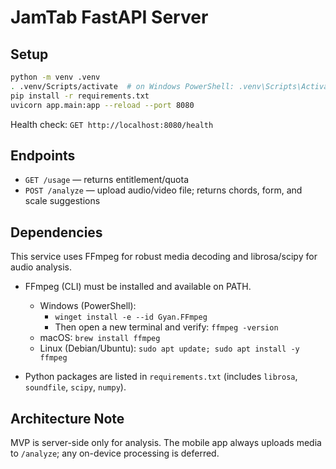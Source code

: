 # JamTab FastAPI Server

## Setup

```bash
python -m venv .venv
. .venv/Scripts/activate  # on Windows PowerShell: .venv\Scripts\Activate.ps1
pip install -r requirements.txt
uvicorn app.main:app --reload --port 8080
```

Health check: `GET http://localhost:8080/health`

## Endpoints
- `GET /usage` — returns entitlement/quota
- `POST /analyze` — upload audio/video file; returns chords, form, and scale suggestions

## Dependencies

This service uses FFmpeg for robust media decoding and librosa/scipy for audio analysis.

- FFmpeg (CLI) must be installed and available on PATH.
  - Windows (PowerShell):
    - `winget install -e --id Gyan.FFmpeg`
    - Then open a new terminal and verify: `ffmpeg -version`
  - macOS: `brew install ffmpeg`
  - Linux (Debian/Ubuntu): `sudo apt update; sudo apt install -y ffmpeg`

- Python packages are listed in `requirements.txt` (includes `librosa`, `soundfile`, `scipy`, `numpy`).

## Architecture Note

MVP is server-side only for analysis. The mobile app always uploads media to `/analyze`; any on-device processing is deferred.

